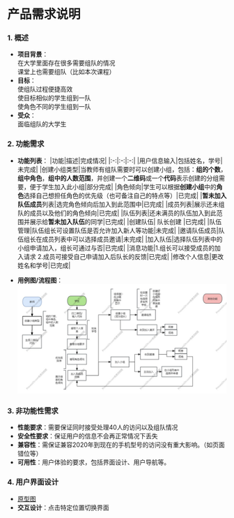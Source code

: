 # 产品需求说明
### 1. **概述**
   - **项目背景**：  
     在大学里面存在很多需要组队的情况  
     课堂上也需要组队（比如本次课程）
   - **目标**：  
     使组队过程便捷高效  
     使目标相似的学生组到一队  
     使角色不同的学生组到一队
   - **受众**：  
     面临组队的大学生

### 2. **功能需求**
   - **功能列表**：
     |功能|描述|完成情况|
     |:-:|:-:|:-:|
     |用户信息输入|包括姓名，学号|未完成|
     |创建小组类型|当教师有组队需要时可以创建小组，包括：**组的个数**，**组中角色**，**组中的人数范围**，并创建一个**二维码**或一个**代码**表示创建的分组需要，便于学生加入此小组|部分完成|
     |角色倾向|学生可以根据**创建小组**中的**角色**选择自己想担任角色的优先级（也可备注自己的特点等）|已完成|
     |**暂未加入队伍成员**列表|选完角色倾向后加入到此范围中|已完成|
     |成员列表|展示还未组队的成员以及他们的角色倾向|已完成|
     |队伍列表|还未满员的队伍加入到此范围并展示给**暂未加入队伍**的同学|已完成|
     |创建队伍| 队长创建 |已完成|
     |队伍管理|队伍组长可设置队伍是否允许加入新人等功能|未完成|
     |邀请队伍成员|队伍组长在成员列表中可以选择成员邀请|未完成|
     |加入队伍|选择队伍列表中的小组申请加入，组长可通过与否|已完成|
     |消息功能|1.组长可以接受成员的加入请求 2.成员可接受自己申请加入后队长的反馈|已完成|
     |修改个人信息|更改姓名和学号|已完成|
     
   - **用例图/流程图**：
     ![流程图](https://github.com/Bgehaogao/WEEK1/blob/main/photo/%E6%B5%81%E7%A8%8B%E5%9B%BE.jpg?raw=true "流程图")

### 3. **非功能性需求**
   - **性能要求**：需要保证同时接受处理40人的访问以及组队情况
   - **安全性要求**：保证用户的信息不会再正常情况下丢失
   - **兼容性**：需保证兼容2020年到现在的手机型号的访问没有重大影响。（如页面错位等）
   - **可用性**：用户体验的要求，包括界面设计、用户导航等。

### 4. **用户界面设计**
   - [原型图](https://modao.cc/proto/HxvRdqm0sii8t36NztY4ak/sharing?view_mode=read_only)
   - **交互设计**：点击特定位置切换界面
